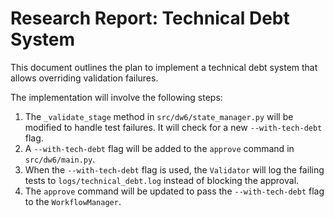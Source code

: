 # Research Report: Technical Debt System

This document outlines the plan to implement a technical debt system that allows overriding validation failures.

The implementation will involve the following steps:

1. The `_validate_stage` method in `src/dw6/state_manager.py` will be modified to handle test failures. It will check for a new `--with-tech-debt` flag.
2. A `--with-tech-debt` flag will be added to the `approve` command in `src/dw6/main.py`.
3. When the `--with-tech-debt` flag is used, the `Validator` will log the failing tests to `logs/technical_debt.log` instead of blocking the approval.
4. The `approve` command will be updated to pass the `--with-tech-debt` flag to the `WorkflowManager`.
